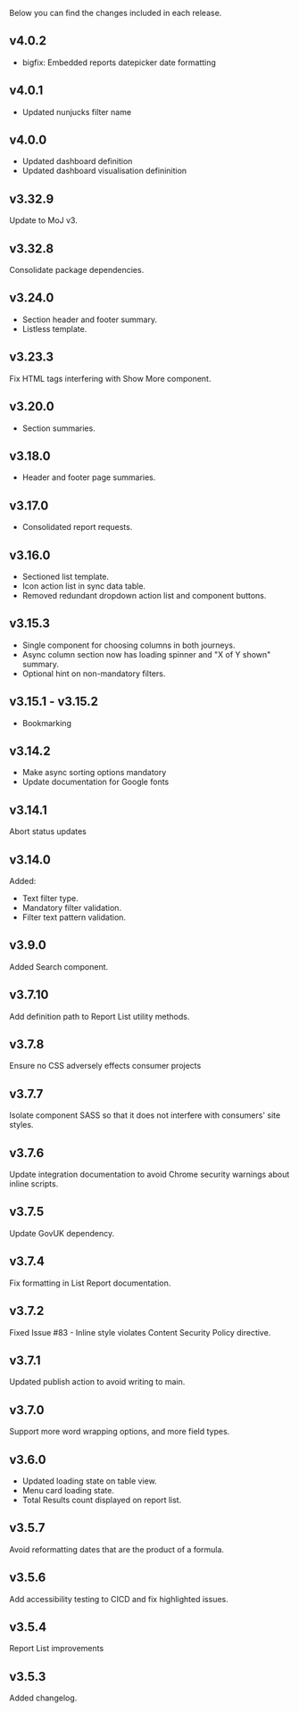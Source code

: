 Below you can find the changes included in each release.

## v4.0.2

- bigfix: Embedded reports datepicker date formatting 

## v4.0.1

- Updated nunjucks filter name 

## v4.0.0 

- Updated dashboard definition
- Updated dashboard visualisation defininition

## v3.32.9

Update to MoJ v3.

## v3.32.8

Consolidate package dependencies.

## v3.24.0

- Section header and footer summary.
- Listless template.

## v3.23.3

Fix HTML tags interfering with Show More component.

## v3.20.0

- Section summaries.

## v3.18.0

- Header and footer page summaries.

## v3.17.0

- Consolidated report requests.

## v3.16.0

- Sectioned list template.
- Icon action list in sync data table.
- Removed redundant dropdown action list and component buttons.

## v3.15.3

- Single component for choosing columns in both journeys.
- Async column section now has loading spinner and "X of Y shown" summary.
- Optional hint on non-mandatory filters.

## v3.15.1 - v3.15.2

- Bookmarking

## v3.14.2

- Make async sorting options mandatory
- Update documentation for Google fonts

## v3.14.1

Abort status updates

## v3.14.0

Added:

- Text filter type.
- Mandatory filter validation.
- Filter text pattern validation.

## v3.9.0

Added Search component.

## v3.7.10

Add definition path to Report List utility methods.

## v3.7.8

Ensure no CSS adversely effects consumer projects

## v3.7.7

Isolate component SASS so that it does not interfere with consumers' site styles.

## v3.7.6

Update integration documentation to avoid Chrome security warnings about inline scripts.

## v3.7.5

Update GovUK dependency.

## v3.7.4

Fix formatting in List Report documentation.

## v3.7.2

Fixed Issue #83 - Inline style violates Content Security Policy directive.

## v3.7.1

Updated publish action to avoid writing to main.

## v3.7.0

Support more word wrapping options, and more field types.

## v3.6.0

- Updated loading state on table view.
- Menu card loading state.
- Total Results count displayed on report list.

## v3.5.7

Avoid reformatting dates that are the product of a formula.

## v3.5.6

Add accessibility testing to CICD and fix highlighted issues.

## v3.5.4

Report List improvements

## v3.5.3

Added changelog.
